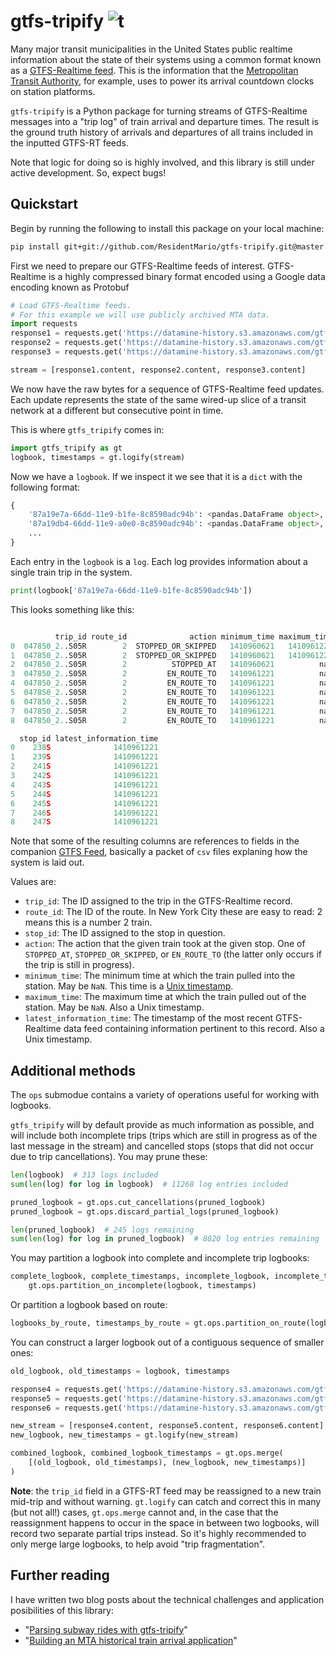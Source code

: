 # gtfs-tripify ![t](https://img.shields.io/badge/status-beta-yellow.svg)

Many major transit municipalities in the United States public realtime information about the state of their systems using a common format known as a [GTFS-Realtime feed](https://developers.google.com/transit/gtfs-realtime/). This is the information that the [Metropolitan Transit Authority](https://en.wikipedia.org/wiki/Metropolitan_Transportation_Authority), for example, uses to power its arrival countdown clocks on station platforms.

`gtfs-tripify` is a Python package for turning streams of GTFS-Realtime messages into a "trip log" of train arrival and departure times. The result is the ground truth history of arrivals and departures of all trains included in the inputted GTFS-RT feeds.

Note that logic for doing so is highly involved, and this library is still under active development. So, expect bugs!

## Quickstart

Begin by running the following to install this package on your local machine:

```sh
pip install git+git://github.com/ResidentMario/gtfs-tripify.git@master
```

First we need to prepare our GTFS-Realtime feeds of interest. GTFS-Realtime is a highly compressed binary format encoded using a Google data encoding known as Protobuf

```python
# Load GTFS-Realtime feeds.
# For this example we will use publicly archived MTA data.
import requests
response1 = requests.get('https://datamine-history.s3.amazonaws.com/gtfs-2014-09-17-09-31')
response2 = requests.get('https://datamine-history.s3.amazonaws.com/gtfs-2014-09-17-09-36')
response3 = requests.get('https://datamine-history.s3.amazonaws.com/gtfs-2014-09-17-09-41')

stream = [response1.content, response2.content, response3.content]
```

We now have the raw bytes for a sequence of GTFS-Realtime feed updates. Each update represents the state of the same wired-up slice of a transit network at a different but consecutive point in time.

This is where `gtfs_tripify` comes in:

```python
import gtfs_tripify as gt
logbook, timestamps = gt.logify(stream)
```

Now we have a `logbook`. If we inspect it we see that it is a `dict` with the following format:

```python
{
    '87a19e7a-66dd-11e9-b1fe-8c8590adc94b': <pandas.DataFrame object>,
    '87a19db4-66dd-11e9-a0e0-8c8590adc94b': <pandas.DataFrame object>,
    ...
}
```

Each entry in the `logbook` is a `log`. Each log provides information about a single train trip in the system.

```python
print(logbook['87a19e7a-66dd-11e9-b1fe-8c8590adc94b'])
```

This looks something like this:

```python

          trip_id route_id              action minimum_time maximum_time  \
0  047850_2..S05R        2  STOPPED_OR_SKIPPED   1410960621   1410961221
1  047850_2..S05R        2  STOPPED_OR_SKIPPED   1410960621   1410961221
2  047850_2..S05R        2          STOPPED_AT   1410960621          nan
3  047850_2..S05R        2         EN_ROUTE_TO   1410961221          nan
4  047850_2..S05R        2         EN_ROUTE_TO   1410961221          nan
5  047850_2..S05R        2         EN_ROUTE_TO   1410961221          nan
6  047850_2..S05R        2         EN_ROUTE_TO   1410961221          nan
7  047850_2..S05R        2         EN_ROUTE_TO   1410961221          nan
8  047850_2..S05R        2         EN_ROUTE_TO   1410961221          nan

  stop_id latest_information_time
0    238S              1410961221
1    239S              1410961221
2    241S              1410961221
3    242S              1410961221
4    243S              1410961221
5    244S              1410961221
6    245S              1410961221
7    246S              1410961221
8    247S              1410961221
```

Note that some of the resulting columns are references to fields in the companion [GTFS Feed](https://developers.google.com/transit/gtfs/), basically a packet of `csv` files explaning how the system is laid out.

Values are:

* `trip_id`: The ID assigned to the trip in the GTFS-Realtime record.
* `route_id`: The ID of the route. In New York City these are easy to read: 2 means this is a number 2 train.
* `stop_id`: The ID assigned to the stop in question.
* `action`: The action that the given train took at the given stop. One of `STOPPED_AT`, `STOPPED_OR_SKIPPED`, or `EN_ROUTE_TO` (the latter only occurs if the trip is still in progress).
* `minimum_time`: The minimum time at which the train pulled into the station. May be `NaN`. This time is a [Unix timestamp](https://en.wikipedia.org/wiki/Unix_time).
* `maximum_time`: The maximum time at which the train pulled out of the station. May be `NaN`. Also a Unix timestamp.
* `latest_information_time`: The timestamp of the most recent GTFS-Realtime data feed containing information pertinent to this record. Also a Unix timestamp.

## Additional methods

The `ops` submodue contains a variety of operations useful for working with logbooks.

`gtfs_tripify` will by default provide as much information as possible, and will include both incomplete trips (trips which are still in progress as of the last message in the stream) and cancelled stops (stops that did not occur due to trip cancellations). You may prune these:

```python
len(logbook)  # 313 logs included
sum(len(log) for log in logbook)  # 11268 log entries included

pruned_logbook = gt.ops.cut_cancellations(pruned_logbook)
pruned_logbook = gt.ops.discard_partial_logs(pruned_logbook)

len(pruned_logbook)  # 245 logs remaining
sum(len(log) for log in pruned_logbook)  # 8820 log entries remaining
```

You may partition a logbook into complete and incomplete trip logbooks:

```python
complete_logbook, complete_timestamps, incomplete_logbook, incomplete_timestamps =\
    gt.ops.partition_on_incomplete(logbook, timestamps)
```

Or partition a logbook based on route:

```python
logbooks_by_route, timestamps_by_route = gt.ops.partition_on_route(logbook, timestamps)
```

You can construct a larger logbook out of a contiguous sequence of smaller ones:

```python
old_logbook, old_timestamps = logbook, timestamps

response4 = requests.get('https://datamine-history.s3.amazonaws.com/gtfs-2014-09-17-09-46')
response5 = requests.get('https://datamine-history.s3.amazonaws.com/gtfs-2014-09-17-09-51')
response6 = requests.get('https://datamine-history.s3.amazonaws.com/gtfs-2014-09-17-09-46')

new_stream = [response4.content, response5.content, response6.content]
new_logbook, new_timestamps = gt.logify(new_stream)

combined_logbook, combined_logbook_timestamps = gt.ops.merge(
    [(old_logbook, old_timestamps), (new_logbook, new_timestamps)]
)
```

**Note**: the `trip_id` field in a GTFS-RT feed may be reassigned to a new train mid-trip and without warning. `gt.logify` can catch and correct this in many (but not all!) cases, `gt.ops.merge` cannot and, in the case that the reassignment happens to occur in the space in between two logbooks, will record two separate partial trips instead. So it's highly recommended to only merge large logbooks, to help avoid "trip fragmentation".

## Further reading

I have written two blog posts about the technical challenges and application posibilities of this library:

* "[Parsing subway rides with gtfs-tripify](https://www.residentmar.io/2018/01/29/gtfs-tripify.html)"
* "[Building an MTA historical train arrival application](https://www.residentmar.io/2018/08/29/subway-explorer.html)"